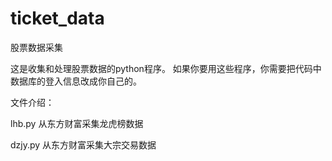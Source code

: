 # ticket_data
股票数据采集

这是收集和处理股票数据的python程序。
如果你要用这些程序，你需要把代码中数据库的登入信息改成你自己的。

文件介绍：

lhb.py   从东方财富采集龙虎榜数据

dzjy.py  从东方财富采集大宗交易数据
